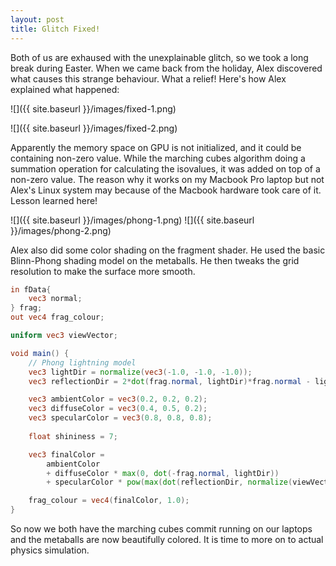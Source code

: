 ```yaml
---
layout: post
title: Glitch Fixed!
---
```


Both of us are exhaused with the unexplainable glitch, so we took a long break during Easter. When we came back from the holiday, Alex discovered what causes this strange behaviour. What a relief! Here's how Alex explained what happened:

![]({{ site.baseurl }}/images/fixed-1.png)

![]({{ site.baseurl }}/images/fixed-2.png)

Apparently the memory space on GPU is not initialized, and it could be containing non-zero value. While the marching cubes algorithm doing a summation operation for calculating the isovalues, it was added on top of a non-zero value. The reason why it works on my Macbook Pro laptop but not Alex's Linux system may because of the Macbook hardware took care of it. Lesson learned here!

![]({{ site.baseurl }}/images/phong-1.png)
![]({{ site.baseurl }}/images/phong-2.png)

Alex also did some color shading on the fragment shader. He used the basic Blinn-Phong shading model on the metaballs. He then tweaks the grid resolution to make the surface more smooth.

```glsl
in fData{
    vec3 normal;
} frag;
out vec4 frag_colour;

uniform vec3 viewVector;

void main() {
    // Phong lightning model
    vec3 lightDir = normalize(vec3(-1.0, -1.0, -1.0));
    vec3 reflectionDir = 2*dot(frag.normal, lightDir)*frag.normal - lightDir;

    vec3 ambientColor = vec3(0.2, 0.2, 0.2);
    vec3 diffuseColor = vec3(0.4, 0.5, 0.2);
    vec3 specularColor = vec3(0.8, 0.8, 0.8);
    
    float shininess = 7;

    vec3 finalColor =
        ambientColor
        + diffuseColor * max(0, dot(-frag.normal, lightDir))
        + specularColor * pow(max(dot(reflectionDir, normalize(viewVector)),0), shininess);

	frag_colour = vec4(finalColor, 1.0);
}
```

So now we both have the marching cubes commit running on our laptops and the metaballs are now beautifully colored. It is time to more on to actual physics simulation.
